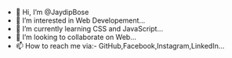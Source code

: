 - 👋 Hi, I’m @JaydipBose
- 👀 I’m interested in Web Developement...
- 🌱 I’m currently learning CSS and JavaScript...
- 💞️ I’m looking to collaborate on Web...
- 📫 How to reach me via:- GitHub,Facebook,Instagram,LinkedIn...

<!---
JaydipBose/JaydipBose is a ✨ special ✨ repository because its `README.md` (this file) appears on your GitHub profile.
You can click the Preview link to take a look at your changes.
--->
